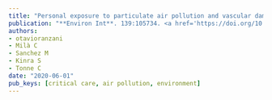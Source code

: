 ```yaml
---
title: "Personal exposure to particulate air pollution and vascular damage in peri-urban South India"
publication: "**Environ Int**. 139:105734. <a href='https://doi.org/10.1016/j.envint.2020.105734' target='_blank' rel='noopener noreferrer'>10.1016/j.envint.2020.105734</a>"
authors:
- otavioranzani
- Milà C
- Sanchez M
- Kinra S
- Tonne C
date: "2020-06-01"
pub_keys: [critical care, air pollution, environment]
---
```

